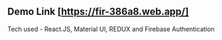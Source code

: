## Demo Link [https://fir-386a8.web.app/]

Tech used - React.JS, Material UI, REDUX and Firebase Authentication
